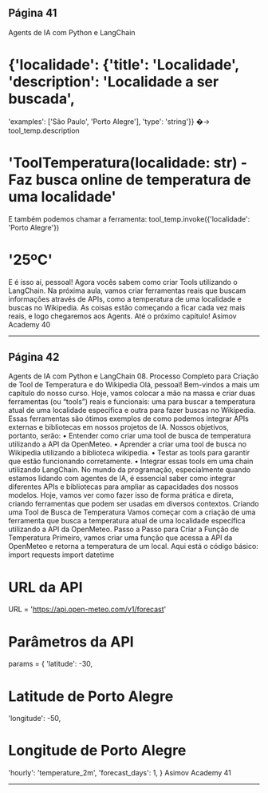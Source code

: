 ## Página 41

Agents de IA com Python e LangChain
# {'localidade': {'title': 'Localidade', 'description': 'Localidade a ser buscada',
'examples': ['São Paulo', 'Porto Alegre'], 'type': 'string'}}
�→
tool_temp.description
# 'ToolTemperatura(localidade: str) - Faz busca online de temperatura de uma localidade'
E também podemos chamar a ferramenta:
tool_temp.invoke({'localidade': 'Porto Alegre'})
# '25ºC'
E é isso aí, pessoal! Agora vocês sabem como criar Tools utilizando o LangChain. Na próxima aula,
vamos criar ferramentas reais que buscam informações através de APIs, como a temperatura de uma
localidade e buscas no Wikipedia. As coisas estão começando a ficar cada vez mais reais, e logo
chegaremos aos Agents. Até o próximo capítulo!
Asimov Academy
40


---
## Página 42

Agents de IA com Python e LangChain
08. Processo Completo para Criação de Tool de Temperatura e do
Wikipedia
Olá, pessoal! Bem-vindos a mais um capítulo do nosso curso. Hoje, vamos colocar a mão na massa e
criar duas ferramentas (ou “tools”) reais e funcionais: uma para buscar a temperatura atual de uma
localidade específica e outra para fazer buscas no Wikipedia. Essas ferramentas são ótimos exemplos
de como podemos integrar APIs externas e bibliotecas em nossos projetos de IA. Nossos objetivos,
portanto, serão:
• Entender como criar uma tool de busca de temperatura utilizando a API da OpenMeteo.
• Aprender a criar uma tool de busca no Wikipedia utilizando a biblioteca wikipedia.
• Testar as tools para garantir que estão funcionando corretamente.
• Integrar essas tools em uma chain utilizando LangChain.
No mundo da programação, especialmente quando estamos lidando com agentes de IA, é essencial
saber como integrar diferentes APIs e bibliotecas para ampliar as capacidades dos nossos modelos.
Hoje, vamos ver como fazer isso de forma prática e direta, criando ferramentas que podem ser usadas
em diversos contextos.
Criando uma Tool de Busca de Temperatura
Vamos começar com a criação de uma ferramenta que busca a temperatura atual de uma localidade
específica utilizando a API da OpenMeteo.
Passo a Passo para Criar a Função de Temperatura
Primeiro, vamos criar uma função que acessa a API da OpenMeteo e retorna a temperatura de um local.
Aqui está o código básico:
import requests
import datetime
# URL da API
URL = 'https://api.open-meteo.com/v1/forecast'
# Parâmetros da API
params = {
'latitude': -30,
# Latitude de Porto Alegre
'longitude': -50,
# Longitude de Porto Alegre
'hourly': 'temperature_2m',
'forecast_days': 1,
}
Asimov Academy
41


---